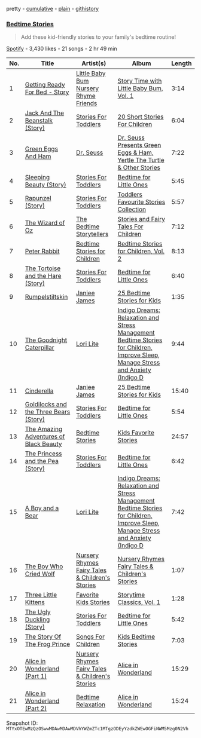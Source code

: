 pretty - [cumulative](/playlists/cumulative/37i9dQZF1DX4mDnU0PhsMn.md) - [plain](/playlists/plain/37i9dQZF1DX4mDnU0PhsMn) - [githistory](https://github.githistory.xyz/mackorone/spotify-playlist-archive/blob/main/playlists/plain/37i9dQZF1DX4mDnU0PhsMn)

### [Bedtime Stories](https://open.spotify.com/playlist/37i9dQZF1DX4mDnU0PhsMn)

> Add these kid\-friendly stories to your family's bedtime routine!

[Spotify](https://open.spotify.com/user/spotify) - 3,430 likes - 21 songs - 2 hr 49 min

| No. | Title | Artist(s) | Album | Length |
|---|---|---|---|---|
| 1 | [Getting Ready For Bed \- Story](https://open.spotify.com/track/260NPvLARzURbD7MFUGIu0) | [Little Baby Bum Nursery Rhyme Friends](https://open.spotify.com/artist/0lFDQOEK5OwsyPXb1aWJzY) | [Story Time with Little Baby Bum, Vol\. 1](https://open.spotify.com/album/1GHo6KlmEFUER7cCpvO0rv) | 3:14 |
| 2 | [Jack And The Beanstalk \(Story\)](https://open.spotify.com/track/2ZvvSsOGT525mutZ8E5QNY) | [Stories For Toddlers](https://open.spotify.com/artist/7cIXL5JyiArbs8waV8VORf) | [20 Short Stories For Children](https://open.spotify.com/album/0uBlUZotf91jnF1RZRFWon) | 6:04 |
| 3 | [Green Eggs And Ham](https://open.spotify.com/track/6Ea1FU45HZRpJKfOLHiAzS) | [Dr\. Seuss](https://open.spotify.com/artist/4mi47OiK1uIz0TygMvYgW2) | [Dr\. Seuss Presents Green Eggs & Ham, Yertle The Turtle & Other Stories](https://open.spotify.com/album/0UbpYOdPqLgYk31aCt3K3X) | 7:22 |
| 4 | [Sleeping Beauty \(Story\)](https://open.spotify.com/track/3tKStpbMir5SAw2S0cIPzt) | [Stories For Toddlers](https://open.spotify.com/artist/7cIXL5JyiArbs8waV8VORf) | [Bedtime for Little Ones](https://open.spotify.com/album/630H45p90O4dvVeRZShsRn) | 5:45 |
| 5 | [Rapunzel \(Story\)](https://open.spotify.com/track/3QViZYW0ksBebvqz4fc0wO) | [Stories For Toddlers](https://open.spotify.com/artist/7cIXL5JyiArbs8waV8VORf) | [Toddlers Favourite Stories Collection](https://open.spotify.com/album/1NsItWtprz5RKjM0bTVnNF) | 5:57 |
| 6 | [The Wizard of Oz](https://open.spotify.com/track/3xUx5KdNIzHNfSr1cI2vBk) | [The Bedtime Storytellers](https://open.spotify.com/artist/1m4Ng2L0Da8FywFWinf4Nl) | [Stories and Fairy Tales For Children](https://open.spotify.com/album/2nbHFPhZkdSehLAl7Yhkyq) | 7:12 |
| 7 | [Peter Rabbit](https://open.spotify.com/track/2JFfSbNOHs91Wquns0gH0p) | [Bedtime Stories for Children](https://open.spotify.com/artist/3b95BHm1SvUryc9UbFtHfd) | [Bedtime Stories for Children, Vol\. 2](https://open.spotify.com/album/0ft4UGtXqEkbK6RtMBv933) | 8:13 |
| 8 | [The Tortoise and the Hare \(Story\)](https://open.spotify.com/track/1KWwuVx7kY6sXUqjk7i008) | [Stories For Toddlers](https://open.spotify.com/artist/7cIXL5JyiArbs8waV8VORf) | [Bedtime for Little Ones](https://open.spotify.com/album/630H45p90O4dvVeRZShsRn) | 6:40 |
| 9 | [Rumpelstiltskin](https://open.spotify.com/track/3HxFS8ZPUAsOgO3kNPJ097) | [Janiee James](https://open.spotify.com/artist/4wmqwgqoTjQcKTapdaMwz5) | [25 Bedtime Stories for Kids](https://open.spotify.com/album/79YPuS2utWMv270kNBX4i6) | 1:35 |
| 10 | [The Goodnight Caterpillar](https://open.spotify.com/track/799xdY8n9X574q7WTFpkdX) | [Lori Lite](https://open.spotify.com/artist/4eqky1ghWjkRjvqofY5Gp9) | [Indigo Dreams: Relaxation and Stress Management Bedtime Stories for Children, Improve Sleep, Manage Stress and Anxiety \(Indigo D](https://open.spotify.com/album/1JDABHSUCjWeznpsOnnb0Y) | 9:44 |
| 11 | [Cinderella](https://open.spotify.com/track/7rB0zASw3E1WSA8RCBWXRk) | [Janiee James](https://open.spotify.com/artist/4wmqwgqoTjQcKTapdaMwz5) | [25 Bedtime Stories for Kids](https://open.spotify.com/album/79YPuS2utWMv270kNBX4i6) | 15:40 |
| 12 | [Goldilocks and the Three Bears \(Story\)](https://open.spotify.com/track/1Ir4YxNcWk99poVotx2E4t) | [Stories For Toddlers](https://open.spotify.com/artist/7cIXL5JyiArbs8waV8VORf) | [Bedtime for Little Ones](https://open.spotify.com/album/630H45p90O4dvVeRZShsRn) | 5:54 |
| 13 | [The Amazing Adventures of Black Beauty](https://open.spotify.com/track/4AjTpMO9ZaHFtxNZDuPM99) | [Bedtime Stories](https://open.spotify.com/artist/09ef61Ojd1f90aoy2Kwa88) | [Kids Favorite Stories](https://open.spotify.com/album/2Hl9xjq24KlNWO8491toe8) | 24:57 |
| 14 | [The Princess and the Pea \(Story\)](https://open.spotify.com/track/1Q3XKIk1xCuIAwWa29bQSt) | [Stories For Toddlers](https://open.spotify.com/artist/7cIXL5JyiArbs8waV8VORf) | [Bedtime for Little Ones](https://open.spotify.com/album/630H45p90O4dvVeRZShsRn) | 6:42 |
| 15 | [A Boy and a Bear](https://open.spotify.com/track/2MN9oKfjBzS5jR46XDc4sX) | [Lori Lite](https://open.spotify.com/artist/4eqky1ghWjkRjvqofY5Gp9) | [Indigo Dreams: Relaxation and Stress Management Bedtime Stories for Children, Improve Sleep, Manage Stress and Anxiety \(Indigo D](https://open.spotify.com/album/1JDABHSUCjWeznpsOnnb0Y) | 7:42 |
| 16 | [The Boy Who Cried Wolf](https://open.spotify.com/track/6vN69mGRkl1ZeYAbxh0Coq) | [Nursery Rhymes Fairy Tales & Children's Stories](https://open.spotify.com/artist/6UIrRVqclDd9pb8t7JdfY4) | [Nursery Rhymes Fairy Tales & Children's Stories](https://open.spotify.com/album/5GnlOhtEjWAfs20325zIUB) | 1:07 |
| 17 | [Three Little Kittens](https://open.spotify.com/track/0N2V7sftvOiPJLcpEVivK4) | [Favorite Kids Stories](https://open.spotify.com/artist/4xWMewm6CYMstu0sPgd9jJ) | [Storytime Classics, Vol\. 1](https://open.spotify.com/album/51g5viCaYjOW5XO4qX1RCD) | 1:28 |
| 18 | [The Ugly Duckling \(Story\)](https://open.spotify.com/track/6fHqGliYDR6obyBmGKuzc7) | [Stories For Toddlers](https://open.spotify.com/artist/7cIXL5JyiArbs8waV8VORf) | [Bedtime for Little Ones](https://open.spotify.com/album/630H45p90O4dvVeRZShsRn) | 5:42 |
| 19 | [The Story Of The Frog Prince](https://open.spotify.com/track/1fRUsSzRbmYCNOXhXuZQ6d) | [Songs For Children](https://open.spotify.com/artist/146SSgKkViZRsQtP0wsSAF) | [Kids Bedtime Stories](https://open.spotify.com/album/1VojCq0G5r48IqQjvOM6RZ) | 7:03 |
| 20 | [Alice in Wonderland \(Part 1\)](https://open.spotify.com/track/7tuTGoef23xjShoEgsullR) | [Nursery Rhymes Fairy Tales & Children's Stories](https://open.spotify.com/artist/6UIrRVqclDd9pb8t7JdfY4) | [Alice in Wonderland](https://open.spotify.com/album/1pSSIgkdjuOmF9AUmtI76k) | 15:29 |
| 21 | [Alice in Wonderland \(Part 2\)](https://open.spotify.com/track/6uCInBbNnevl9qzjAoOi5P) | [Bedtime Relaxation](https://open.spotify.com/artist/1Kk8SaMtzNguy3NDUI6kPw) | [Alice in Wonderland](https://open.spotify.com/album/1pSSIgkdjuOmF9AUmtI76k) | 15:24 |

Snapshot ID: `MTYxOTEwMzQzOSwwMDAwMDAwMDVhYWZmZTc1MTgzODEyYzdkZWEwOGFiNWM5Mzg0N2Vh`
